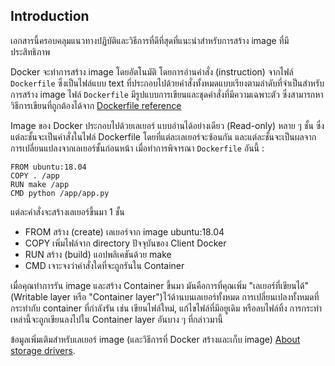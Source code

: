 ## Introduction
เอกสารนี้ครอบคลุมแนวทางปฏิบัติและวิธีการที่ดีที่สุดที่แนะนำสำหรับการสร้าง image ที่มีประสิทธิภาพ

Docker จะทำการสร้าง image โดยอัตโนมัติ โดยการอ่านคำสั่ง (instruction) จากไฟล์ `Dockerfile`
ซึ่งเป็นไฟล์แบบ text ที่ประกอบไปด้วยคำสั่งทั้งหมดแบบเรียงตามลำดับที่จำเป็นสำหรับการสร้าง image
ไฟล์ `Dockerfile` มีรูปแบบการเขียนและชุดคำสั่งที่มีความเฉพาะตัว ซึ่งสามารถหาวิธีการเขียนที่ถูกต้องได้จาก
[Dockerfile reference](https://docs.docker.com/engine/reference/builder/)

Image ของ Docker ประกอบไปด้วยเลเยอร์ แบบอ่านได้อย่างเดียว (Read-only) หลาย ๆ ชั้น
ซึ่งแต่ละชั้นจะเป็นคำสั่งในไฟล์ Dockerfile โดยที่แต่ละเลเยอร์จะซ้อนกัน
และแต่ละชั้นจะเป็นผลจากการเปลี่ยนแปลงจากเลเยอร์ชั้นก่อนหน้า
เมื่อทำการพิจารณา `Dockerfile` อันนี้ :


```
FROM ubuntu:18.04
COPY . /app
RUN make /app
CMD python /app/app.py
```


แต่ละคำสั่งจะสร้างเลเยอร์ขึ้นมา 1 ชั้น
* FROM สร้าง (create) เลเยอร์จาก image ubuntu:18.04
* COPY เพิ่มไฟล์จาก directory ปัจจุบันของ Client Docker
* RUN สร้าง (build) แอปพลิเคชันด้วย make
* CMD เจาะจงว่าคำสั่งใดที่จะถูกรันใน Container


เมื่อคุณทำการรัน image และสร้าง Container ขึ้นมา มันคือการที่คุณเพิ่ม "เลเยอร์ที่เขียนได้"
(Writable layer หรือ "Container layer")ไว้ด้านบนเลเยอร์ทั้งหมด การเปลี่ยนเปลงทั้งหมดที่กระทำกับ container ที่กำลังรัน เช่น เขียนไฟล์ใหม่, แก้ไขไฟล์ที่มีอยูเดิม หรือลบไฟล์ทิ้ง การกระทำเหล่านี้จะถูกเขียนลงไปใน Container layer อันบาง ๆ ที่กล่าวมานี้

ข้อมูลเพิ่มเติมสำหรับเลเยอร์ image (และวิธีการที่ Docker สร้างและเก็บ image) [About storage drivers](https://docs.docker.com/storage/storagedriver/).